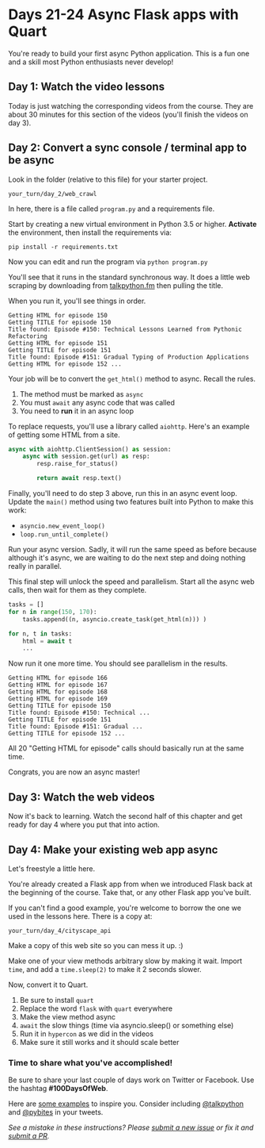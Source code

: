 # Days 21-24 Async Flask apps with Quart

You're ready to build your first async Python application. This is a fun one and a skill most Python enthusiasts never develop!

## Day 1: Watch the video lessons

Today is just watching the corresponding videos from the course. They are about 30 minutes for this section of the videos (you'll finish the videos on day 3).

## Day 2: Convert a sync console / terminal app to be async

Look in the folder (relative to this file) for your starter project.

   `your_turn/day_2/web_crawl`
   
In here, there is a file called `program.py` and a requirements file. 

Start by creating a new virtual environment in Python 3.5 or higher. **Activate** the environment, then install the requirements via:

`pip install -r requirements.txt`

Now you can edit and run the program via `python program.py`

You'll see that it runs in the standard synchronous way. It does a little web scraping by downloading from [talkpython.fm](https://talkpython.fm) then pulling the title.
  
When you run it, you'll see things in order.

```
Getting HTML for episode 150
Getting TITLE for episode 150
Title found: Episode #150: Technical Lessons Learned from Pythonic Refactoring
Getting HTML for episode 151
Getting TITLE for episode 151
Title found: Episode #151: Gradual Typing of Production Applications
Getting HTML for episode 152 ...
```

Your job will be to convert the `get_html()` method to async. Recall the rules.

1. The method must be marked as `async`
2. You must `await` any async code that was called
3. You need to **run** it in an async loop

To replace requests, you'll use a library called `aiohttp`. Here's an example of getting some HTML from a site.

```python
async with aiohttp.ClientSession() as session:
    async with session.get(url) as resp:
        resp.raise_for_status()

        return await resp.text()
```

Finally, you'll need to do step 3 above, run this in an async event loop. Update the `main()` method using two features built into Python to make this work:

* `asyncio.new_event_loop()`
* `loop.run_until_complete()`

Run your async version. Sadly, it will run the same speed as before because although it's async, we are waiting to do the next step and doing nothing really in parallel. 

This final step will unlock the speed and parallelism. Start all the async web calls, then wait for them as they complete.

```python
tasks = []
for n in range(150, 170):
    tasks.append((n, asyncio.create_task(get_html(n))) )

for n, t in tasks:
    html = await t
    ...
```

Now run it one more time. You should see parallelism in the results.

```
Getting HTML for episode 166
Getting HTML for episode 167
Getting HTML for episode 168
Getting HTML for episode 169
Getting TITLE for episode 150
Title found: Episode #150: Technical ...
Getting TITLE for episode 151
Title found: Episode #151: Gradual ...
Getting TITLE for episode 152 ...
```

All 20 "Getting HTML for episode" calls should basically run at the same time.

Congrats, you are now an async master!

## Day 3: Watch the web videos

Now it's back to learning. Watch the second half of this chapter and get ready for day 4 where you put that into action.

## Day 4: Make your existing web app async

Let's freestyle a little here.

You're already created a Flask app from when we introduced Flask back at the beginning of the course. Take that, or any other Flask app you've built.

If you can't find a good example, you're welcome to borrow the one we used in the lessons here. There is a copy at:

`your_turn/day_4/cityscape_api`

Make a copy of this web site so you can mess it up. :)

Make one of your view methods arbitrary slow by making it wait. Import `time`, and add a `time.sleep(2)` to make it 2 seconds slower.

Now, convert it to Quart.

1. Be sure to install `quart`
2. Replace the word `flask` with `quart` everywhere
2. Make the view method async
3. `await` the slow things (time via asyncio.sleep() or something else)
4. Run it in `hypercon` as we did in the videos
5. Make sure it still works and it should scale better 

### Time to share what you've accomplished!

Be sure to share your last couple of days work on Twitter or Facebook. Use the hashtag **#100DaysOfWeb**. 

Here are [some examples](https://twitter.com/search?q=%23100DaysOfCode) to inspire you. Consider including [@talkpython](https://twitter.com/talkpython) and [@pybites](https://twitter.com/pybites) in your tweets.

*See a mistake in these instructions? Please [submit a new issue](https://github.com/talkpython/100daysofweb-with-python-course/issues) or fix it and [submit a PR](https://github.com/talkpython/100daysofweb-with-python-course/pulls).*

